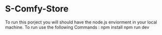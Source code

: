 # S-Comfy-Store
To run this porject you will should have the node.js enviorment in your local machine.
To run use the following Commands :
npm install
npm run dev
